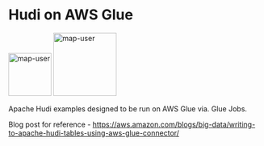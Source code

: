# Hudi on AWS Glue

<img width="85" alt="map-user" src="https://img.shields.io/badge/views-504-green"> <img width="125" alt="map-user" src="https://img.shields.io/badge/unique visits-133-green">

Apache Hudi examples designed to be run on AWS Glue via. Glue Jobs.

Blog post for reference - https://aws.amazon.com/blogs/big-data/writing-to-apache-hudi-tables-using-aws-glue-connector/
